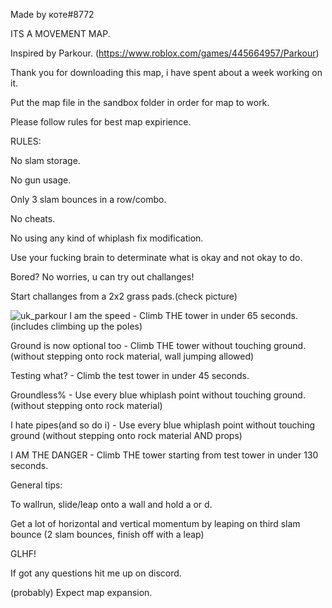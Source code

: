 Made by коте#8772

ITS A MOVEMENT MAP.

Inspired by Parkour. (https://www.roblox.com/games/445664957/Parkour)

Thank you for downloading this map, i have spent about a week working on it.

Put the map file in the sandbox folder in order for map to work.

Please follow rules for best map expirience.

RULES:

No slam storage.

No gun usage.

Only 3 slam bounces in a row/combo.

No cheats.

No using any kind of whiplash fix modification.

Use your fucking brain to determinate what is okay and not okay to do.

Bored? No worries, u can try out challanges!

Start challanges from a 2x2 grass pads.(check picture)

![uk_parkour](https://user-images.githubusercontent.com/125969101/220345791-4e68269f-3a0e-40b4-a5e2-12fad50e59bb.png)
I am the speed - Climb THE tower in under 65 seconds. (includes climbing up the poles)

Ground is now optional too - Climb THE tower without touching ground. (without stepping onto rock material, wall jumping allowed)

Testing what? - Climb the test tower in under 45 seconds.

Groundless% - Use every blue whiplash point without touching ground. (without stepping onto rock material)

I hate pipes(and so do i) - Use every blue whiplash point without touching ground (without stepping onto rock material AND props)

I AM THE DANGER - Climb THE tower starting from test tower in under 130 seconds.

General tips:

To wallrun, slide/leap onto a wall and hold a or d.

Get a lot of horizontal and vertical momentum by leaping on third slam bounce (2 slam bounces, finish off with a leap)

GLHF!

If got any questions hit me up on discord.

(probably) Expect map expansion.

